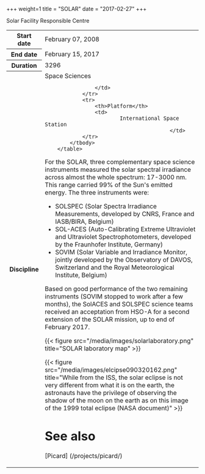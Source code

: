 +++
weight=1
title = "SOLAR"
date = "2017-02-27"
+++



Solar Facility Responsible Centre



<table class="table table-striped table-bordered">
            <tbody>
                <tr>
                    <th>Start date</th>
                    <td>February 07, 2008</td>
                </tr>
                <tr>
                    <th>End date</th>
                    <td>February 15, 2017</td>
                </tr>
                <tr>
                    <th>Duration</th>
                    <td>3296</td>
                </tr>
                <tr>
                    <th>Discipline</th>
                    <td>
                            Space Sciences
                     
                    </td>
                </tr>
                <tr>
                    <th>Platform</th>
                    <td>
                            International Space Station
                                            </td>
                </tr>
            </tbody>
        </table>

For the SOLAR, three complementary space science instruments measured the solar spectral irradiance across almost the whole spectrum: 17-3000 nm. This range carried 99% of the Sun's emitted energy.
The three instruments were:


* SOLSPEC (Solar Spectra Irradiance Measurements, developed by CNRS, France and IASB/BIRA, Belgium)
* SOL-ACES (Auto-Calibrating Extreme Ultraviolet and Ultraviolet Spectrophotometers, developed by the Fraunhofer Institute, Germany)
* SOVIM (Solar Variable and Irradiance Monitor, jointly developed by the Observatory of DAVOS, Switzerland and the Royal Meteorological Institute, Belgium)

Based on good performance of the two remaining instruments (SOVIM stopped to work after a few months), the SolACES and SOLSPEC science teams received an acceptation from HSO-A for a second extension of the SOLAR mission, up to end of February 2017.


{{< figure  src="/media/images/solarlaboratory.png" title="SOLAR laboratory map" >}}


{{< figure  src="/media/images/elcipse090320162.png" title="While from the ISS, the solar eclipse is not very different from what it is on the earth, the astronauts have the privilege of observing the shadow of the moon on the earth as on this image of the 1999 total eclipse (NASA document)" >}}


See also
=======================

[Picard] (/projects/picard/) 





